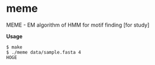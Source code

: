 meme
====

MEME - EM algorithm of HMM for motif finding [for study]

**Usage**

    $ make
    $ ./meme data/sample.fasta 4
    HOGE

